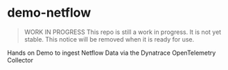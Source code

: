 # demo-netflow
> WORK IN PROGRESS
> This repo is still a work in progress. It is not yet stable.
> This notice will be removed when it is ready for use.

Hands on Demo to ingest Netflow Data via the Dynatrace OpenTelemetry Collector
